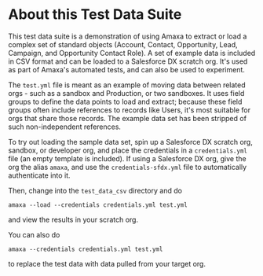 # About this Test Data Suite

This test data suite is a demonstration of using Amaxa to extract or load a complex set of standard objects (Account, Contact, Opportunity, Lead, Campaign, and Opportunity Contact Role). A set of example data is included in CSV format and can be loaded to a Salesforce DX scratch org. It's used as part of Amaxa's automated tests, and can also be used to experiment.

The `test.yml` file is meant as an example of moving data between related orgs - such as a sandbox and Production, or two sandboxes. It uses field groups to define the data points to load and extract; because these field groups often include references to records like Users, it's most suitable for orgs that share those records. The example data set has been stripped of such non-independent references.

To try out loading the sample data set, spin up a Salesforce DX scratch org, sandbox, or developer org, and place the credentials in a `credentials.yml` file (an empty template is included). If using a Salesforce DX org, give the org the alias `amaxa`, and use the `credentials-sfdx.yml` file to automatically authenticate into it.

Then, change into the `test_data_csv` directory and do

    amaxa --load --credentials credentials.yml test.yml

and view the results in your scratch org.

You can also do

    amaxa --credentials credentials.yml test.yml

to replace the test data with data pulled from your target org.
